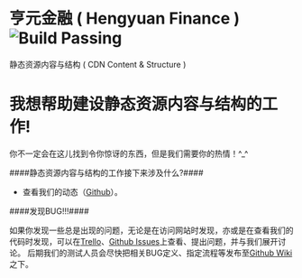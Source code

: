 亨元金融 ( Hengyuan Finance )  ![Build Passing](http://img.shields.io/travis/joyent/node/v0.6.svg)
==================================================================================================
静态资源内容与结构 ( CDN Content & Structure )



我想帮助建设静态资源内容与结构的工作!
=====================================

你不一定会在这儿找到令你惊讶的东西，但是我们需要你的热情！^_^



####静态资源内容与结构的工作接下来涉及什么?####

* 查看我们的动态（[Github](http://goo.gl/AgrAh9 '点击查看')）。

####发现BUG!!!####

如果你发现一些总是出现的问题，无论是在访问网站时发现，亦或是在查看我们的代码时发现，可以在[Trello]( '点击查看')、[Github Issues](http://goo.gl/cIZmqj '点击查看')上查看、提出问题，并与我们展开讨论。
后期我们的测试人员会尽快把相关BUG定义、指定流程等发布至[Github Wiki](http://goo.gl/EVkRPD '点击查看')之下。
